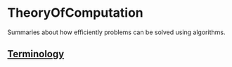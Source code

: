 # TheoryOfComputation
Summaries about how efficiently problems can be solved using algorithms. 

## [Terminology](Terminology.md)
